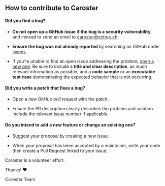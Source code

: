 ## How to contribute to Caroster

#### **Did you find a bug?**

- **Do not open up a GitHub issue if the bug is a security vulnerability**, and instead to send an email to caroster@octree.ch.

- **Ensure the bug was not already reported** by searching on GitHub under [Issues](https://github.com/octree-gva/caroster/issues).

- If you're unable to find an open issue addressing the problem, [open a new one](https://github.com/octree-gva/caroster/issues/new). Be sure to include a **title and clear description**, as much relevant information as possible, and a **code sample** or an **executable test case** demonstrating the expected behavior that is not occurring.

#### **Did you write a patch that fixes a bug?**

- Open a new GitHub pull request with the patch.

- Ensure the PR description clearly describes the problem and solution. Include the relevant issue number if applicable.

#### **Do you intend to add a new feature or change an existing one?**

- Suggest your proposal by creating a [new issue](https://github.com/octree-gva/caroster/issues/new).

- When your proposal has been accepted by a maintainer, write your code then create a Pull Request linked to your issue.

Caroster is a volunteer effort.

Thanks! :heart:

Caroster Team
